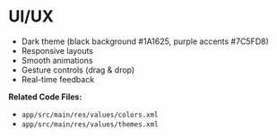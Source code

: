 # UI/UX

- Dark theme (black background #1A1625, purple accents #7C5FD8)
- Responsive layouts
- Smooth animations
- Gesture controls (drag & drop)
- Real-time feedback

**Related Code Files:**
- `app/src/main/res/values/colors.xml`
- `app/src/main/res/values/themes.xml`
